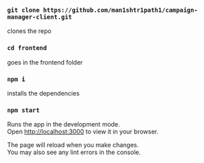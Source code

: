 ### `git clone https://github.com/man1shtr1path1/campaign-manager-client.git`
clones the repo

### `cd frontend`
goes in the frontend folder

### `npm i`
installs the dependencies

### `npm start`

Runs the app in the development mode.\
Open [http://localhost:3000](http://localhost:3000) to view it in your browser.

The page will reload when you make changes.\
You may also see any lint errors in the console.
